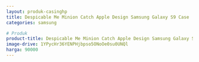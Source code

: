 ```yaml
---
layout: produk-casinghp
title: Despicable Me Minion Catch Apple Design Samsung Galaxy S9 Case
categories: samsung

# Produk
product-title: Despicable Me Minion Catch Apple Design Samsung Galaxy S9 Case
image-drive: 1YPycHr36YENPHjbpso5ONoOe0su0UNQl
harga: 90000
---
```

